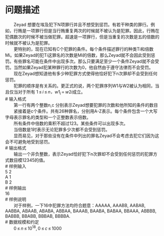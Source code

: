<div id="pcont1" style="margin-top:20px; display:block;">

# 问题描述

<div class="pdcont">　　Zeyad 想要在埃及犯下N项罪行并且不想受到惩罚。有若干种类的罪行。例如，行贿是一项罪行但是当行贿重复两次的时候就不被认为是犯罪。因此，行贿在犯偶数次的时候不被当做犯罪。超速是一项罪行，但是当重复的次数是五的倍数的时候就不被认为是犯罪。<br/>
　　更特别的，现在已知有C个犯罪的条件。每个条件描述罪行的种类Ti和倍数Mi。如果Zeyad的犯Ti这罪名的次数是Mi的倍数，那么Zeyad就不会因此受到惩罚。有些罪名可能在条件中出现多次。那么只要满足至少一个条件Zeyad就不会受罚。当然如果Zeyad犯某种罪行的次数为0，他自然由于遵守法律而不会受罚。<br/>
　　现在Zeyad想知道他有多少种犯罪方式使得他恰好犯下n次罪却不会受到任何惩罚。<br/>
　　犯罪的顺序是有关系的。更正式的说，两个犯罪序列W1与W2被认为相同，当且仅当对于所有 1 ≤ <i>i</i> ≤ <i>n，</i><i>w</i>1<sub><i>i</i></sub> = <i>w</i>2<i>i</i>成立。</div>
# 输入格式

<div class="pdcont">　　第一行有两个整数n,c 分别表示Zeyad想要犯罪的次数和他所知的条件的数目<br/>
　　紧接着是c个条件。共有26种罪名，分别用A-Z表示。每个条件包含一个大写字母表示罪名的类型和一个正整数表示倍数。<br/>
　　所有条件中倍数的乘积不超过123。某些条件可以出现多次。<br/>
　　当倍数是1时表示无论犯罪多少次都不会受到惩罚。<br/>
　　显而易见，对于那些没有在条件中列出的罪名Zeyad不会考虑去犯它们因为这会不可避免地受到惩罚。</div>
# 输出格式

<div class="pdcont">　　输出一个非负整数，表示Zeyad恰好犯下n次罪却不会受到任何惩罚的犯罪方式数目模12345的值。</div>
# 样例输入

<div class="pddata">5 2<br/>
A 1<br/>
B 2</div>
# 样例输出

<div class="pddata">16</div>
# 样例说明

<div class="pdcont">　　对于样例，一下16中犯罪方法均符合题意：AAAAA, AAABB, AABAB, AABBA, ABAAB, ABABA, ABBAA, BAAAB, BAABA, BABAA, BBAAA, ABBBB, BABBB, BBABB, BBBAB, BBBBA.</div>
# 数据规模和约定

<div class="pdcont">　　0 ≤ <i>n</i> ≤ 10<sup>18</sup>, 0 ≤ <i>c</i> ≤ 1000</div>

</div>